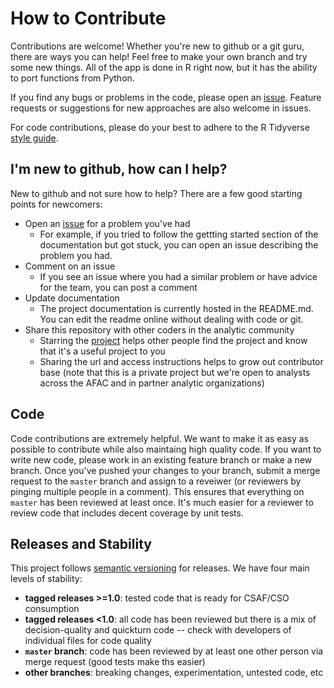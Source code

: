 # How to Contribute

Contributions are welcome! Whether you're new to github or a git guru, there are ways you can help! Feel free to make your own branch and try some new things. All of the app is done in R right now, but it has the ability to port functions from Python.

If you find any bugs or problems in the code, please open an [issue](https://github.com/treypujats/COVID19/issues). Feature requests or suggestions for new approaches are also welcome in issues.

For code contributions, please do your best to adhere to the R Tidyverse [style guide](https://style.tidyverse.org/). 

## I'm new to github, how can I help?

New to github and not sure how to help? There are a few good starting points for newcomers:
* Open an [issue](https://github.com/treypujats/COVID19/issues) for a problem you've had
  * For example, if you tried to follow the gettting started section of the documentation but got stuck, you can open an issue describing the problem you had.
* Comment on an issue
  * If you see an issue where you had a similar problem or have advice for the team, you can post a comment
* Update documentation
  * The project documentation is currently hosted in the README.md. You can edit the readme online without dealing with code or git. 
* Share this repository with other coders in the analytic community
  * Starring the [project](https://github.com/treypujats/COVID19) helps other people find the project and know that it's a useful project to you
  * Sharing the url and access instructions helps to grow out contributor base (note that this is a private project but we're open to analysts across the AFAC and in partner analytic organizations)

## Code

Code contributions are extremely helpful. We want to make it as easy as possible to contribute while also maintaing high quality code. If you want to write new code, please work in an existing feature branch or make a new branch. Once you've pushed your changes to your branch, submit a merge request to the `master` branch and assign to a reveiwer (or reviewers by pinging multiple people in a comment). This ensures that everything on `master` has been reviewed at least once. It's much easier for a reviewer to review code that includes decent coverage by unit tests. 

## Releases and Stability

This project follows [semantic versioning](https://semver.org/) for releases. We have four main levels of stability: 
* **tagged releases >=1.0**: tested code that is ready for CSAF/CSO consumption
* **tagged releases <1.0**: all code has been reviewed but there is a mix of decision-quality and quickturn code -- check with developers of individual files for code quality
* **`master` branch**: code has been reviewed by at least one other person via merge request (good tests make ths easier)
* **other branches**: breaking changes, experimentation, untested code, etc
